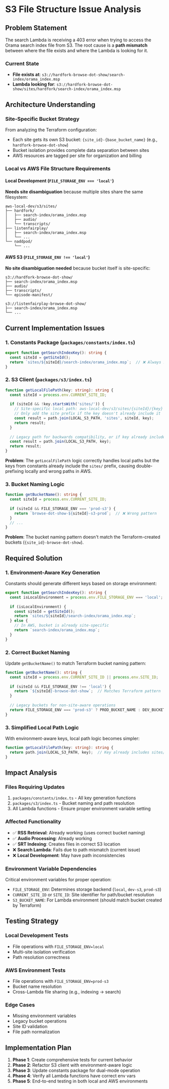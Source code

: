 # S3 File Structure Issue Analysis

## Problem Statement

The search Lambda is receiving a 403 error when trying to access the Orama search index file from S3. The root cause is a **path mismatch** between where the file exists and where the Lambda is looking for it.

### Current State
- **File exists at**: `s3://hardfork-browse-dot-show/search-index/orama_index.msp`
- **Lambda looking for**: `s3://hardfork-browse-dot-show/sites/hardfork/search-index/orama_index.msp`

## Architecture Understanding

### Site-Specific Bucket Strategy
From analyzing the Terraform configuration:
- Each site gets its own S3 bucket: `{site_id}-{base_bucket_name}` (e.g., `hardfork-browse-dot-show`)
- Bucket isolation provides complete data separation between sites
- AWS resources are tagged per site for organization and billing

### Local vs AWS File Structure Requirements

#### Local Development (`FILE_STORAGE_ENV === 'local'`)
**Needs site disambiguation** because multiple sites share the same filesystem:
```
aws-local-dev/s3/sites/
├── hardfork/
│   ├── search-index/orama_index.msp
│   ├── audio/
│   └── transcripts/
├── listenfairplay/
│   ├── search-index/orama_index.msp
│   └── ...
└── naddpod/
    └── ...
```

#### AWS S3 (`FILE_STORAGE_ENV !== 'local'`)
**No site disambiguation needed** because bucket itself is site-specific:
```
s3://hardfork-browse-dot-show/
├── search-index/orama_index.msp
├── audio/
├── transcripts/
└── episode-manifest/

s3://listenfairplay-browse-dot-show/
├── search-index/orama_index.msp
└── ...
```

## Current Implementation Issues

### 1. Constants Package (`packages/constants/index.ts`)
```typescript
export function getSearchIndexKey(): string {
  const siteId = getSiteId();
  return `sites/${siteId}/search-index/orama_index.msp`;  // ❌ Always includes sites/ prefix
}
```

### 2. S3 Client (`packages/s3/index.ts`)
```typescript
function getLocalFilePath(key: string): string {
  const siteId = process.env.CURRENT_SITE_ID;
  
  if (siteId && !key.startsWith('sites/')) {
    // Site-specific local path: aws-local-dev/s3/sites/{siteId}/{key}
    // Only add the site prefix if the key doesn't already include it
    const result = path.join(LOCAL_S3_PATH, 'sites', siteId, key);
    return result;
  }
  
  // Legacy path for backwards compatibility, or if key already includes site prefix
  const result = path.join(LOCAL_S3_PATH, key);
  return result;
}
```
**Problem**: The `getLocalFilePath` logic correctly handles local paths but the keys from constants already include the `sites/` prefix, causing double-prefixing locally and wrong paths in AWS.

### 3. Bucket Naming Logic
```typescript
function getBucketName(): string {
  const siteId = process.env.CURRENT_SITE_ID;
  
  if (siteId && FILE_STORAGE_ENV === 'prod-s3') {
    return `browse-dot-show-${siteId}-s3-prod`;  // ❌ Wrong pattern
  }
  // ...
}
```
**Problem**: The bucket naming pattern doesn't match the Terraform-created buckets (`{site_id}-browse-dot-show`).

## Required Solution

### 1. Environment-Aware Key Generation
Constants should generate different keys based on storage environment:
```typescript
export function getSearchIndexKey(): string {
  const isLocalEnvironment = process.env.FILE_STORAGE_ENV === 'local';
  
  if (isLocalEnvironment) {
    const siteId = getSiteId();
    return `sites/${siteId}/search-index/orama_index.msp`;
  } else {
    // In AWS, bucket is already site-specific
    return `search-index/orama_index.msp`;
  }
}
```

### 2. Correct Bucket Naming
Update `getBucketName()` to match Terraform bucket naming pattern:
```typescript
function getBucketName(): string {
  const siteId = process.env.CURRENT_SITE_ID || process.env.SITE_ID;
  
  if (siteId && FILE_STORAGE_ENV !== 'local') {
    return `${siteId}-browse-dot-show`;  // Matches Terraform pattern
  }
  
  // Legacy buckets for non-site-aware operations
  return FILE_STORAGE_ENV === 'prod-s3' ? PROD_BUCKET_NAME : DEV_BUCKET_NAME;
}
```

### 3. Simplified Local Path Logic
With environment-aware keys, local path logic becomes simpler:
```typescript
function getLocalFilePath(key: string): string {
  return path.join(LOCAL_S3_PATH, key);  // Key already includes sites/ prefix when needed
}
```

## Impact Analysis

### Files Requiring Updates
1. `packages/constants/index.ts` - All key generation functions
2. `packages/s3/index.ts` - Bucket naming and path resolution
3. All Lambda functions - Ensure proper environment variable setting

### Affected Functionality
- ✅ **RSS Retrieval**: Already working (uses correct bucket naming)
- ✅ **Audio Processing**: Already working 
- ✅ **SRT Indexing**: Creates files in correct S3 location
- ❌ **Search Lambda**: Fails due to path mismatch (current issue)
- ❌ **Local Development**: May have path inconsistencies

### Environment Variable Dependencies
Critical environment variables for proper operation:
- `FILE_STORAGE_ENV`: Determines storage backend (`local`, `dev-s3`, `prod-s3`)
- `CURRENT_SITE_ID` or `SITE_ID`: Site identifier for path/bucket resolution
- `S3_BUCKET_NAME`: For Lambda environment (should match bucket created by Terraform)

## Testing Strategy

### Local Development Tests
- File operations with `FILE_STORAGE_ENV=local`
- Multi-site isolation verification
- Path resolution correctness

### AWS Environment Tests  
- File operations with `FILE_STORAGE_ENV=prod-s3`
- Bucket name resolution
- Cross-Lambda file sharing (e.g., indexing → search)

### Edge Cases
- Missing environment variables
- Legacy bucket operations
- Site ID validation
- File path normalization

## Implementation Plan

1. **Phase 1**: Create comprehensive tests for current behavior
2. **Phase 2**: Refactor S3 client with environment-aware logic
3. **Phase 3**: Update constants package for dual-mode operation
4. **Phase 4**: Verify all Lambda functions have correct env vars
5. **Phase 5**: End-to-end testing in both local and AWS environments